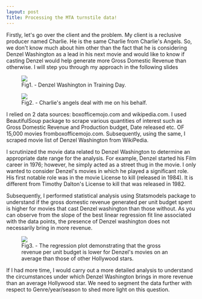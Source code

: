 ```yaml
---
layout: post
Title: Processing the MTA turnstile data!
---
```

<style>
   img {
       display: block;
       margin: auto;
   }
</style>

Firstly, let's go over the client and the problem. My client is a reclusive producer named Charlie. He is the same Charlie from Charlie's Angels. So, we don't know much about him other than the fact that he is considering Denzel Washington as a lead in his next movie  and would like to know if casting Denzel would help generate more Gross Domestic Revenue than otherwise. I will step you through my approach in the following slides

<figure>
   <img src="{{ site.baseurl }}/images/denzelpic1.png">
  <figcaption>Fig1. - Denzel Washington in Training Day.</figcaption>
</figure>

<figure>
   <img src="{{ site.baseurl }}/images/charlie's_angels_pic2.png">
  <figcaption>Fig2. - Charlie's angels deal with me on his behalf.</figcaption>
</figure>

I relied on 2 data sources: boxofficemojo.com and wikipedia.com. I used BeautifulSoup package to scrape various quantities of interest such as Gross Domestic Revenue and Production budget, Date released etc. OF 15,000 movies fromboxofficemojo.com. Subsequently, using the same, I scraped movie list of Denzel Washington from WikiPedia. 

I scrutinized the movie data related to Denzel Washington to determine an appropriate date range for the analysis. For example, Denzel started his Film career in 1976; however, he simply acted as a street thug in the movie. I only wanted to consider Denzel's movies in which he played a significant role. His first notable role was in the movie License to kill (released in 1984).  It is different from Timothy Dalton's License to kill that was released in 1982.  

Subsequently, I performed statistical analysis using Statsmodels package to understand if the gross domestic revenue generated per unit budget spent is higher for movies that cast Denzel washington than those without. As you can observe from the slope of the best linear regression fit line associated with the data points, the presence of Denzel washington does not necessarily bring in more revenue.

<figure>
  <img src="{{ site.baseurl }}/images/regression_plot_pic3.png">
  <figcaption>Fig3. - The regression plot demonstrating that the gross revenue per unit budget is lower for
  Denzel's movies on an average than those of other Hollywood stars.</figcaption>
</figure>

If I had more time, I would carry out a more detailed analysis to understand the circumstances under which Denzel Washington brings in more revenue than an average Hollywood star. We need to segment the data further with respect to Genre/year/season to shed more light on this question. 



